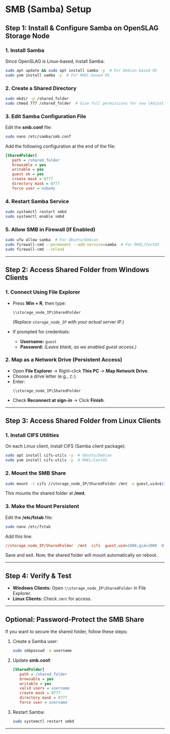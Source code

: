 # **SMB (Samba) Setup**

## **Step 1: Install & Configure Samba on OpenSLAG Storage Node**

### **1. Install Samba**
Since OpenSLAG is Linux-based, install Samba:

```bash
sudo apt update && sudo apt install samba -y  # For Debian-based OS
sudo yum install samba -y  # For RHEL-based OS
```

### **2. Create a Shared Directory**
```bash
sudo mkdir -p /shared_folder
sudo chmod 777 /shared_folder  # Give full permissions for now (Adjust as needed)
```

### **3. Edit Samba Configuration File**
Edit the **smb.conf** file:

```bash
sudo nano /etc/samba/smb.conf
```

Add the following configuration at the end of the file:

```ini
[SharedFolder]
   path = /shared_folder
   browsable = yes
   writable = yes
   guest ok = yes
   create mask = 0777
   directory mask = 0777
   force user = nobody
```

### **4. Restart Samba Service**
```bash
sudo systemctl restart smbd
sudo systemctl enable smbd
```

### **5. Allow SMB in Firewall (If Enabled)**
```bash
sudo ufw allow samba  # For Ubuntu/Debian
sudo firewall-cmd --permanent --add-service=samba  # For RHEL/CentOS
sudo firewall-cmd --reload
```

---

## **Step 2: Access Shared Folder from Windows Clients**

### **1. Connect Using File Explorer**
- Press **Win + R**, then type:
  ```
  \\storage_node_IP\SharedFolder
  ```
  *(Replace `storage_node_IP` with your actual server IP.)*

- If prompted for credentials:
  - **Username:** `guest`
  - **Password:** *(Leave blank, as we enabled guest access.)*

### **2. Map as a Network Drive (Persistent Access)**
- Open **File Explorer** → Right-click **This PC** → **Map Network Drive**.
- Choose a drive letter (e.g., `Z:`).
- Enter:
  ```
  \\storage_node_IP\SharedFolder
  ```
- Check **Reconnect at sign-in** → Click **Finish**.

---

## **Step 3: Access Shared Folder from Linux Clients**

### **1. Install CIFS Utilities**
On each Linux client, install CIFS (Samba client package):

```bash
sudo apt install cifs-utils -y  # Ubuntu/Debian
sudo yum install cifs-utils -y  # RHEL/CentOS
```

### **2. Mount the SMB Share**
```bash
sudo mount -t cifs //storage_node_IP/SharedFolder /mnt -o guest,uid=$(id -u),gid=$(id -g)
```
This mounts the shared folder at **/mnt**.

### **3. Make the Mount Persistent**
Edit the **/etc/fstab** file:

```bash
sudo nano /etc/fstab
```

Add this line:

```ini
//storage_node_IP/SharedFolder  /mnt  cifs  guest,uid=1000,gid=1000  0  0
```

Save and exit. Now, the shared folder will mount automatically on reboot.

---

## **Step 4: Verify & Test**
- **Windows Clients:** Open `\\storage_node_IP\SharedFolder` in File Explorer.
- **Linux Clients:** Check `/mnt` for access.

---

## **Optional: Password-Protect the SMB Share**
If you want to secure the shared folder, follow these steps:

1. Create a Samba user:
   ```bash
   sudo smbpasswd -a username
   ```
2. Update **smb.conf**:
   ```ini
   [SharedFolder]
      path = /shared_folder
      browsable = yes
      writable = yes
      valid users = username
      create mask = 0777
      directory mask = 0777
      force user = username
   ```
3. Restart Samba:
   ```bash
   sudo systemctl restart smbd
   ```

---

